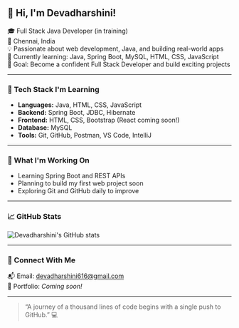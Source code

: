 ## 👋 Hi, I'm Devadharshini!

🎓 Full Stack Java Developer (in training)  
📍 Chennai, India  
💡 Passionate about web development, Java, and building real-world apps  
🌱 Currently learning: Java, Spring Boot, MySQL, HTML, CSS, JavaScript  
🎯 Goal: Become a confident Full Stack Developer and build exciting projects

---

### 🧰 Tech Stack I'm Learning

- **Languages:** Java, HTML, CSS, JavaScript
- **Backend:** Spring Boot, JDBC, Hibernate
- **Frontend:** HTML, CSS, Bootstrap (React coming soon!)
- **Database:** MySQL
- **Tools:** Git, GitHub, Postman, VS Code, IntelliJ

---

### 🌟 What I'm Working On

- Learning Spring Boot and REST APIs  
- Planning to build my first web project soon  
- Exploring Git and GitHub daily to improve

---

### 📈 GitHub Stats

![Devadharshini's GitHub stats](https://github-readme-stats.vercel.app/api?username=devadharshini&show_icons=true&theme=tokyonight)

---

### 🤝 Connect With Me

📬 Email: [devadharshini616@gmail.com](mailto:your-email@example.com)  
🚀 Portfolio: _Coming soon!_

---

> “A journey of a thousand lines of code begins with a single push to GitHub.” 💻
